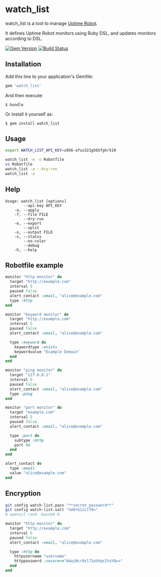 # watch_list

watch_list is a tool to manage [Uptime Robot](https://uptimerobot.com/).

It defines Uptime Robot monitors using Ruby DSL, and updates monitors according to DSL.

[![Gem Version](https://badge.fury.io/rb/watch_list.svg)](http://badge.fury.io/rb/watch_list)
[![Build Status](https://travis-ci.org/winebarrel/watch_list.svg?branch=master)](https://travis-ci.org/winebarrel/watch_list)

## Installation

Add this line to your application's Gemfile:

```ruby
gem 'watch_list'
```

And then execute:

    $ bundle

Or install it yourself as:

    $ gem install watch_list

## Usage

```sh
export WATCH_LIST_API_KEY=u956-afus321g565fghr519

watch_list -e -o Robotfile
vi Robotfile
watch_list -a --dry-run
watch_list -a
```

## Help

```
Usage: watch_list [options]
        --api-key API_KEY
    -a, --apply
    -f, --file FILE
        --dry-run
    -e, --export
        --split
    -o, --output FILE
    -s, --status
        --no-color
        --debug
    -h, --help
```

## Robotfile example

```ruby
monitor "http monitor" do
  target "http://example.com"
  interval 5
  paused false
  alert_contact :email, "alice@example.com"
  type :http
end

monitor "keyword monitor" do
  target "http://example.com"
  interval 5
  paused false
  alert_contact :email, "alice@example.com"

  type :keyword do
    keywordtype :exists
    keywordvalue "Example Domain"
  end
end

monitor "ping monitor" do
  target "127.0.0.1"
  interval 5
  paused false
  alert_contact :email, "alice@example.com"
  type :ping
end

monitor "port monitor" do
  target "example.com"
  interval 5
  paused false
  alert_contact :email, "alice@example.com"

  type :port do
    subtype :http
    port 80
  end
end

alert_contact do
  type :email
  value "alice@example.com"
end
```

## Encryption

```sh
git config watch-list.pass "**secret password**"
git config watch-list.salt "nU0+G1icf70="
# openssl rand -base64 8
```

```ruby
monitor "http monitor" do
  target "http://example.com"
  interval 5
  paused false
  alert_contact :email, "alice@example.com"

  type :http do
    httpusername "username"
    httppassword :secure=>"A4wjNcr8xl71wVXqsIYuYQ=="
  end
end
```
